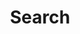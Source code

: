 ---
title: "Search" # in any language you want
layout: "search" # is necessary
# url: "/archive"
# description: "Description for Search"
summary: "search"
placeholder: "Something interesting...."
---
